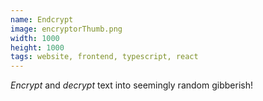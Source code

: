 ```yaml
---
name: Endcrypt
image: encryptorThumb.png
width: 1000
height: 1000
tags: website, frontend, typescript, react
---
```


_Encrypt_ and _decrypt_ text into seemingly random gibberish!
